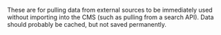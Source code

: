 These are for pulling data from external sources to be immediately used without importing into the CMS (such as pulling from a search API). Data should probably be cached, but not saved permanently.
